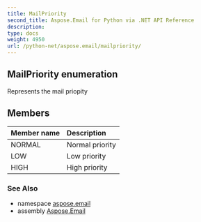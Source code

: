 ```yaml
---
title: MailPriority
second_title: Aspose.Email for Python via .NET API Reference
description: 
type: docs
weight: 4950
url: /python-net/aspose.email/mailpriority/
---
```


## MailPriority enumeration

Represents the mail priopity

## Members
| Member name | Description |
| :- | :- |
|NORMAL|Normal priority|
|LOW|Low priority|
|HIGH|High priority|

### See Also

* namespace [aspose.email](/python-net/aspose.email/)
* assembly [Aspose.Email](/python-net/)

